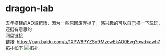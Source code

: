 # dragon-lab
去年搭建的AD域靶场，因为一些原因废弃掉了，感兴趣的可以自己搭一下玩玩，还挺有意思的 <br>
网盘链接 <br>
链接: https://pan.baidu.com/s/1XPW8PYZSq9MzewEkAO0Evg?pwd=awh7
<br>
拓扑如下
![拓扑](https://github.com/0range-x/dragon-lab/assets/82167391/3f507fc5-536c-45f6-ac6a-5133e22680ee)


